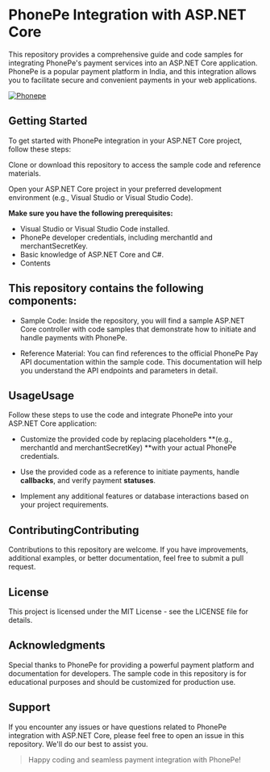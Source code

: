 # PhonePe Integration with ASP.NET Core
This repository provides a comprehensive guide and code samples for integrating PhonePe's payment services into an ASP.NET Core application. PhonePe is a popular payment platform in India, and this integration allows you to facilitate secure and convenient payments in your web applications.

[![Phonepe](https://1000logos.net/wp-content/uploads/2022/11/PhonePe-Logo.jpg "Phonepe")](https://1000logos.net/wp-content/uploads/2022/11/PhonePe-Logo.jpg "Phonepe")

## Getting Started
To get started with PhonePe integration in your ASP.NET Core project, follow these steps:

Clone or download this repository to access the sample code and reference materials.

Open your ASP.NET Core project in your preferred development environment (e.g., Visual Studio or Visual Studio Code).

**Make sure you have the following prerequisites:**

- Visual Studio or Visual Studio Code installed.
- PhonePe developer credentials, including merchantId and merchantSecretKey.
- Basic knowledge of ASP.NET Core and C#.
- Contents
## This repository contains the following components:

- Sample Code: Inside the repository, you will find a sample ASP.NET Core controller with code samples that demonstrate how to initiate and handle payments with PhonePe.

- Reference Material: You can find references to the official PhonePe Pay API documentation within the sample code. This documentation will help you understand the API endpoints and parameters in detail.

## UsageUsage
Follow these steps to use the code and integrate PhonePe into your ASP.NET Core application:

- Customize the provided code by replacing placeholders **(e.g., merchantId and merchantSecretKey) **with your actual PhonePe credentials.

- Use the provided code as a reference to initiate payments, handle **callbacks**, and verify payment **statuses**.

- Implement any additional features or database interactions based on your project requirements.

## ContributingContributing
Contributions to this repository are welcome. If you have improvements, additional examples, or better documentation, feel free to submit a pull request.

## License
This project is licensed under the MIT License - see the LICENSE file for details.

## Acknowledgments
Special thanks to PhonePe for providing a powerful payment platform and documentation for developers.
The sample code in this repository is for educational purposes and should be customized for production use.
## Support
If you encounter any issues or have questions related to PhonePe integration with ASP.NET Core, please feel free to open an issue in this repository. We'll do our best to assist you.

> Happy coding and seamless payment integration with PhonePe!
